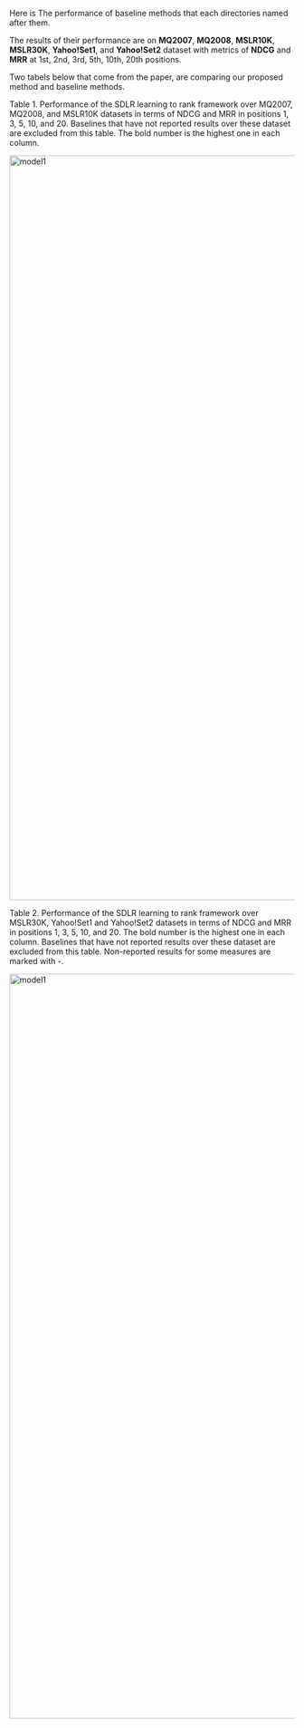 Here is The performance of baseline methods that each directories named after them.

The results of their performance are on <b>MQ2007</b>, <b>MQ2008</b>, <b>MSLR10K</b>, <b>MSLR30K</b>, <b>Yahoo!Set1</b>, and <b>Yahoo!Set2</b> dataset with metrics of <b>NDCG</b> and <b>MRR</b> at 1st, 2nd, 3rd, 5th, 10th, 20th positions.

Two tabels below that come from the paper, are comparing our proposed method and baseline methods.

Table 1. Performance of the SDLR learning to rank framework over MQ2007, MQ2008, and MSLR10K datasets in terms of NDCG and MRR in positions 1, 3, 5, 10, and 20. Baselines that have not reported results over these dataset are excluded from this table. The bold number is the highest one in each column.


<img width="1315" alt="model1" src="https://github.com/sanazkeshvari/Papers/assets/48029925/7eedc314-196e-4ae1-bd41-1b1b2ab8dc3d">


Table 2. Performance of the SDLR learning to rank framework over MSLR30K, Yahoo!Set1 and Yahoo!Set2 datasets in terms of NDCG and MRR in positions 1, 3, 5, 10, and 20. The bold number is the highest one in each column. Baselines that have not reported results over these dataset are excluded from this table. Non-reported results for some measures are marked with -.

<img width="1315" alt="model1" src="https://github.com/sanazkeshvari/Papers/assets/48029925/3a20d32a-9b29-4f94-b740-bc0d7c8e728a">

